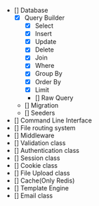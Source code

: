 - [] Database
    - [x] Query Builder
        - [x] Select
        - [x] Insert
        - [x] Update
        - [x] Delete
        - [x] Join
        - [x] Where
        - [x] Group By
        - [x] Order By
        - [x] Limit
        - [] Raw Query
    - [] Migration
    - [] Seeders
- [] Command Line Interface
- [] File routing system
- [] Middleware
- [] Validation class
- [] Authentication class
- [] Session class
- [] Cookie class
- [] File Upload class
- [] Cache(Only Redis)
- [] Template Engine
- [] Email class